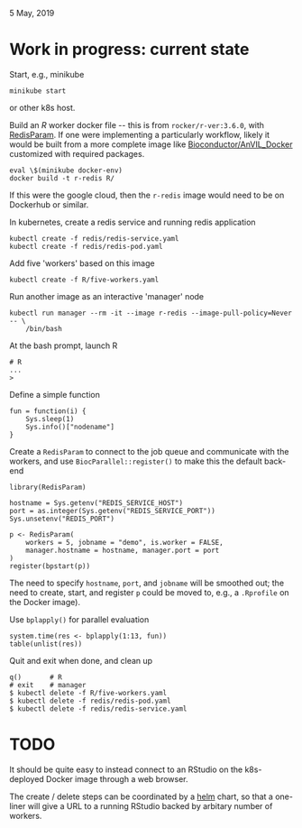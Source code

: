  5 May, 2019

# Work in progress: current state

Start, e.g., minikube

    minikube start

or other k8s host.

Build an _R_ worker docker file -- this is from `rocker/r-ver:3.6.0`,
with [RedisParam][]. If one were implementing a particularly
workflow, likely it would be built from a more complete image like
[Bioconductor/AnVIL_Docker][] customized with required packages.

    eval \$(minikube docker-env)
    docker build -t r-redis R/

If this were the google cloud, then the `r-redis` image would need to
be on Dockerhub or similar.

[RedisParam]: https://github.com/mtmorgan/RedisParam
[Bioconductor/AnVIL_Docker]: https://github.com/Bioconductor/AnVIL_Docker

In kubernetes, create a redis service and running redis application

    kubectl create -f redis/redis-service.yaml
    kubectl create -f redis/redis-pod.yaml

Add five 'workers' based on this image

    kubectl create -f R/five-workers.yaml

Run another image as an interactive 'manager' node

    kubectl run manager --rm -it --image r-redis --image-pull-policy=Never -- \
        /bin/bash

At the bash prompt, launch R

    # R
    ...
    >

Define a simple function

    fun = function(i) {
        Sys.sleep(1)
        Sys.info()["nodename"]
    }

Create a `RedisParam` to connect to the job queue and communicate with
the workers, and use `BiocParallel::register()` to make this the
default back-end

    library(RedisParam)

    hostname = Sys.getenv("REDIS_SERVICE_HOST")
    port = as.integer(Sys.getenv("REDIS_SERVICE_PORT"))
    Sys.unsetenv("REDIS_PORT")

    p <- RedisParam(
        workers = 5, jobname = "demo", is.worker = FALSE,
        manager.hostname = hostname, manager.port = port
    )
    register(bpstart(p))

The need to specify `hostname`, `port`, and `jobname` will be smoothed
out; the need to create, start, and register `p` could be moved to,
e.g., a `.Rprofile` on the Docker image).

Use `bplapply()` for parallel evaluation

    system.time(res <- bplapply(1:13, fun))
    table(unlist(res))

Quit and exit when done, and clean up

    q()       # R
    # exit    # manager
    $ kubectl delete -f R/five-workers.yaml
    $ kubectl delete -f redis/redis-pod.yaml
    $ kubectl delete -f redis/redis-service.yaml
    
# TODO

It should be quite easy to instead connect to an RStudio on the
k8s-deployed Docker image through a web browser.

The create / delete steps can be coordinated by a [helm] chart, so
that a one-liner will give a URL to a running RStudio backed by
arbitary number of workers.

[helm]: https://helm.sh/
